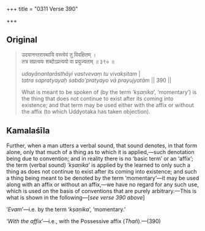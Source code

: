 +++
title = "0311 Verse 390"

+++
## Original 
>
> उदयानन्तरास्थायि वस्त्वेवं तु विवक्षितम् ।  
> तत्र सप्रत्ययः शब्दोऽप्रत्ययो वा प्रयुज्यताम् ॥ ३९० ॥ 
>
> *udayānantarāsthāyi vastvevaṃ tu vivakṣitam* \|  
> *tatra sapratyayaḥ śabdo'pratyayo vā prayujyatām* \|\| 390 \|\| 
>
> What is meant to be spoken of (by the term ‘*kṣaṇika*’, ‘momentary’) is the thing that does not continue to exist after its coming into existence; and that term may be used either with the affix or without the affix (to which Uddyotaka has taken objection).



## Kamalaśīla

Further, when a man utters a verbal sound, that sound denotes, in that form alone, only that much of a thing as to which it is applied,—such denotation being due to convention; and in reality there is no ‘basic term’ or an ‘affix’; the term (verbal sound) ‘*kṣaṇika*’ is applied by the learned to only such a thing as does not continue to exist after its coming into existence; and such a thing being meant to be denoted by the term ‘momentary’—it may be used along with an affix or without an affix,—we have no regard for any such use, which is used on the basis of conventions that are purely arbitrary.—This is what is shown in the following—[*see verse 390 above*]

‘*Evam*’—i.e. by the term ‘*kṣaṇika*’, ‘momentary.’

‘*With the affix*’—i.e., with the Possessive affix (*Thañ*).—(390)


